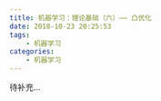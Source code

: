 ```yaml
---
title: 机器学习：理论基础（六）—— 凸优化
date: 2018-10-23 20:25:53
tags: 
    - 机器学习
categories:
    - 机器学习
---
```


待补充...
